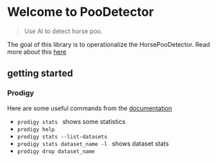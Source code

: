 # Welcome to PooDetector
> Use AI to detect horse poo.


The goal of this library is to operationalize the HorsePooDetector. Read more about this [here](https://www.linkedin.com/pulse/real-world-ai-finding-horse-poo-wilhelm-fritsche-cfa-cqf-pmp/)

## getting started


### Prodigy
Here are some useful commands from the [documentation](https://prodi.gy/docs/)
 
 - ```prodigy stats ``` shows some statistics
 - ```prodigy help ``` 
 - ```prodigy stats --list-datasets ``` 
 - ```prodigy stats dataset_name -l ``` shows dataset stats
 - ```prodigy drop dataset_name ```

 
